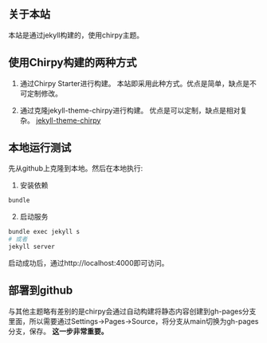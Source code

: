## 关于本站
本站是通过jekyll构建的，使用chirpy主题。

## 使用Chirpy构建的两种方式
1. 通过Chirpy Starter进行构建。
本站即采用此种方式。优点是简单，缺点是不可定制修改。

2. 通过克隆jekyll-theme-chirpy进行构建。
优点是可以定制，缺点是相对复杂。
[jekyll-theme-chirpy](https://github.com/cotes2020/jekyll-theme-chirpy/)


## 本地运行测试
先从github上克隆到本地。然后在本地执行:
1. 安装依赖
```sh
bundle
```

2. 启动服务
```sh
bundle exec jekyll s
# 或者
jekyll server
```
启动成功后，通过http://localhost:4000即可访问。

## 部署到github 
与其他主题略有差别的是chirpy会通过自动构建将静态内容创建到gh-pages分支里面，所以需要通过Settings->Pages->Source，将分支从main切换为gh-pages分支，保存。
**这一步非常重要。**
